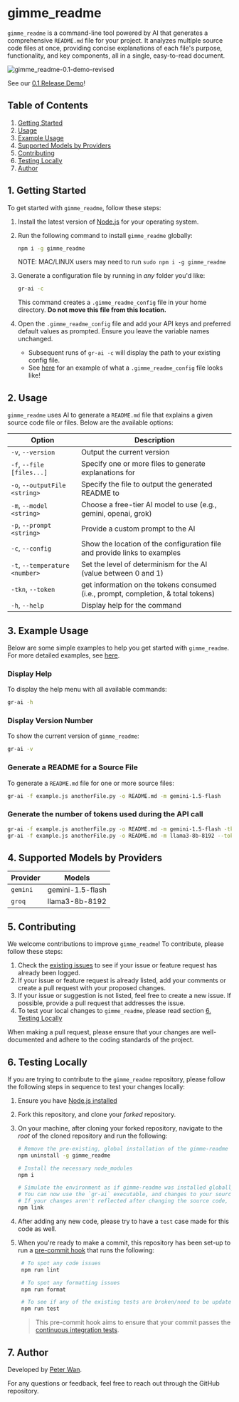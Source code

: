 # gimme_readme

`gimme_readme` is a command-line tool powered by AI that generates a comprehensive `README.md` file for your project. It analyzes multiple source code files at once, providing concise explanations of each file's purpose, functionality, and key components, all in a single, easy-to-read document.

![gimme_readme-0.1-demo-revised](https://dev-to-uploads.s3.amazonaws.com/uploads/articles/tqp31p7fm8m15ss3qkwl.gif)

See our [0.1 Release Demo](https://youtu.be/S6v-u9o_Xx8)!

## Table of Contents

1. [Getting Started](#1-getting-started)
2. [Usage](#2-usage)
3. [Example Usage](#3-example-usage)
4. [Supported Models by Providers](#4-supported-models-by-providers)
5. [Contributing](#5-contributing)
6. [Testing Locally](#6-testing-locally)
7. [Author](#7-author)

## 1. Getting Started

To get started with `gimme_readme`, follow these steps:

1. Install the latest version of [Node.js](https://nodejs.org/en/download/package-manager) for your operating system.
2. Run the following command to install `gimme_readme` globally:

   ```sh
   npm i -g gimme_readme
   ```

   NOTE: MAC/LINUX users may need to run `sudo npm i -g gimme_readme`

3. Generate a configuration file by running in _any_ folder you'd like:

   ```sh
   gr-ai -c
   ```

   This command creates a `.gimme_readme_config` file in your home directory. **Do not move this file from this location.**

4. Open the `.gimme_readme_config` file and add your API keys and preferred default values as prompted. Ensure you leave the variable names unchanged.

   - Subsequent runs of `gr-ai -c` will display the path to your existing config file.
   - See [here](./env.sample) for an example of what a `.gimme_readme_config` file looks like!

## 2. Usage

`gimme_readme` uses AI to generate a `README.md` file that explains a given source code file or files. Below are the available options:

| Option                         | Description                                                                       |
| ------------------------------ | --------------------------------------------------------------------------------- |
| `-v`, `--version`              | Output the current version                                                        |
| `-f`, `--file [files...]`      | Specify one or more files to generate explanations for                            |
| `-o`, `--outputFile <string>`  | Specify the file to output the generated README to                                |
| `-m`, `--model <string>`       | Choose a free-tier AI model to use (e.g., gemini, openai, grok)                   |
| `-p`, `--prompt <string>`      | Provide a custom prompt to the AI                                                 |
| `-c`, `--config`               | Show the location of the configuration file and provide links to examples         |
| `-t`, `--temperature <number>` | Set the level of determinism for the AI (value between 0 and 1)                   |
| `-tkn`, `--token`              | get information on the tokens consumed (i.e., prompt, completion, & total tokens) |
| `-h`, `--help`                 | Display help for the command                                                      |

## 3. Example Usage

Below are some simple examples to help you get started with `gimme_readme`. For more detailed examples,
see [here](./_examples/README.md).

### Display Help

To display the help menu with all available commands:

```sh
gr-ai -h
```

### Display Version Number

To show the current version of `gimme_readme`:

```sh
gr-ai -v
```

### Generate a README for a Source File

To generate a `README.md` file for one or more source files:

```sh
gr-ai -f example.js anotherFile.py -o README.md -m gemini-1.5-flash
```

### Generate the number of tokens used during the API call

```sh
gr-ai -f example.js anotherFile.py -o README.md -m gemini-1.5-flash -tkn
gr-ai -f example.js anotherFile.py -o README.md -m llama3-8b-8192 --token
```

## 4. Supported Models by Providers

| Provider | Models           |
| -------- | ---------------- |
| `gemini` | gemini-1.5-flash |
| `groq`   | llama3-8b-8192   |

## 5. Contributing

We welcome contributions to improve `gimme_readme`! To contribute, please follow these steps:

1. Check the [existing issues](https://github.com/peterdanwan/gimme_readme/issues) to see if your issue or feature request has already been logged.
2. If your issue or feature request is already listed, add your comments or create a pull request with your proposed changes.
3. If your issue or suggestion is not listed, feel free to create a new issue. If possible, provide a pull request that addresses the issue.
4. To test your local changes to `gimme_readme`, please read section [6. Testing Locally](#6-testing-locally)

When making a pull request, please ensure that your changes are well-documented and adhere to the coding standards of the project.

## 6. Testing Locally

If you are trying to contribute to the `gimme_readme` repository, please follow the following steps in sequence to test your changes locally:

1. Ensure you have [Node.js installed](https://nodejs.org/en/download/package-manager)
2. Fork this repository, and clone your _forked_ repository.
3. On your machine, after cloning your forked repository, navigate to the _root_ of the cloned repository and run the following:

   ```sh
   # Remove the pre-existing, global installation of the gimme-readme repository.
   npm uninstall -g gimme_readme

   # Install the necessary node_modules
   npm i

   # Simulate the environment as if gimme-readme was installed globally via `npm i -g gimme_readme`
   # You can now use the `gr-ai` executable, and changes to your source code should be reflected when you make changes to the repo
   # If your changes aren't reflected after changing the source code, repeat the commands above in sequence.
   npm link
   ```

4. After adding any new code, please try to have a `test` case made for this code as well.
5. When you're ready to make a commit, this repository has been set-up to run a [pre-commit hook](.husky/pre-commit) that runs the following:

   ```sh
    # To spot any code issues
    npm run lint

    # To spot any formatting issues
    npm run format

    # To see if any of the existing tests are broken/need to be updated based on your update
    npm run test
   ```

   > This pre-commit hook aims to ensure that your commit passes the [continuous integration tests](.github/workflows/ci.yml).

## 7. Author

Developed by [Peter Wan](https://github.com/peterdanwan).

For any questions or feedback, feel free to reach out through the GitHub repository.
